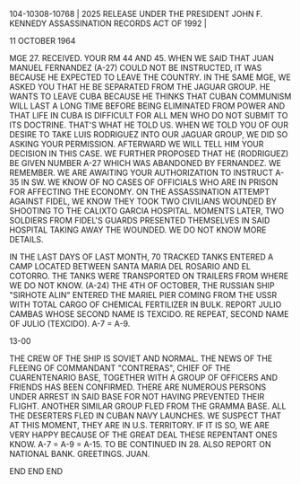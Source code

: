 104-10308-10768 | 2025 RELEASE UNDER THE PRESIDENT JOHN F. KENNEDY ASSASSINATION RECORDS ACT OF 1992 |

11 OCTOBER 1964

MGE 27. RECEIVED. YOUR RM 44 AND 45. WHEN WE SAID THAT JUAN MANUEL FERNANDEZ (A-27) COULD NOT BE INSTRUCTED, IT WAS BECAUSE HE EXPECTED TO LEAVE THE COUNTRY. IN THE SAME MGE, WE ASKED YOU THAT HE BE SEPARATED FROM THE JAGUAR GROUP. HE WANTS TO LEAVE CUBA BECAUSE HE THINKS THAT CUBAN COMMUNISM WILL LAST A LONG TIME BEFORE BEING ELIMINATED FROM POWER AND THAT LIFE IN CUBA IS DIFFICULT FOR ALL MEN WHO DO NOT SUBMIT TO ITS DOCTRINE. THAT'S WHAT HE TOLD US. WHEN WE TOLD YOU OF OUR DESIRE TO TAKE LUIS RODRIGUEZ INTO OUR JAGUAR GROUP, WE DID SO ASKING YOUR PERMISSION. AFTERWARD WE WILL TELL HIM YOUR DECISION IN THIS CASE. WE FURTHER PROPOSED THAT HE (RODRIGUEZ) BE GIVEN NUMBER A-27 WHICH WAS ABANDONED BY FERNANDEZ. WE REMEMBER. WE ARE AWAITING YOUR AUTHORIZATION TO INSTRUCT A-35 IN SW. WE KNOW OF NO CASES OF OFFICIALS WHO ARE IN PRISON FOR AFFECTING THE ECONOMY. ON THE ASSASSINATION ATTEMPT AGAINST FIDEL, WE KNOW THEY TOOK TWO CIVILIANS WOUNDED BY SHOOTING TO THE CALIXTO GARCIA HOSPITAL. MOMENTS LATER, TWO SOLDIERS FROM FIDEL'S GUARDS PRESENTED THEMSELVES IN SAID HOSPITAL TAKING AWAY THE WOUNDED. WE DO NOT KNOW MORE DETAILS.

IN THE LAST DAYS OF LAST MONTH, 70 TRACKED TANKS ENTERED A CAMP LOCATED BETWEEN SANTA MARIA DEL ROSARIO AND EL COTORRO. THE TANKS WERE TRANSPORTED ON TRAILERS FROM WHERE WE DO NOT KNOW. (A-24) THE 4TH OF OCTOBER, THE RUSSIAN SHIP "SIRHOTE ALIN" ENTERED THE MARIEL PIER COMING FROM THE USSR WITH TOTAL CARGO OF CHEMICAL FERTILIZER IN BULK. REPORT JULIO CAMBAS WHOSE SECOND NAME IS TEXCIDO. RE REPEAT, SECOND NAME OF JULIO (TEXCIDO). A-7 = A-9.

13-00

THE CREW OF THE SHIP IS SOVIET AND NORMAL. THE NEWS OF THE FLEEING OF COMMANDANT "CONTRERAS", CHIEF OF THE CUARENTENARIO BASE, TOGETHER WITH A GROUP OF OFFICERS AND FRIENDS HAS BEEN CONFIRMED. THERE ARE NUMEROUS PERSONS UNDER ARREST IN SAID BASE FOR NOT HAVING PREVENTED THEIR FLIGHT. ANOTHER SIMILAR GROUP FLED FROM THE GRAMMA BASE. ALL THE DESERTERS FLED IN CUBAN NAVY LAUNCHES. WE SUSPECT THAT AT THIS MOMENT, THEY ARE IN U.S. TERRITORY. IF IT IS SO, WE ARE VERY HAPPY BECAUSE OF THE GREAT DEAL THESE REPENTANT ONES KNOW. A-7 = A-9 = A-15. TO BE CONTINUED IN 28. ALSO REPORT ON NATIONAL BANK. GREETINGS. JUAN.

END END END
